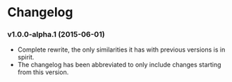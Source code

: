 # Changelog

### v1.0.0-alpha.1 (2015-06-01)
* Complete rewrite, the only similarities it has with previous versions is in spirit.
* The changelog has been abbreviated to only include changes starting from this version.
